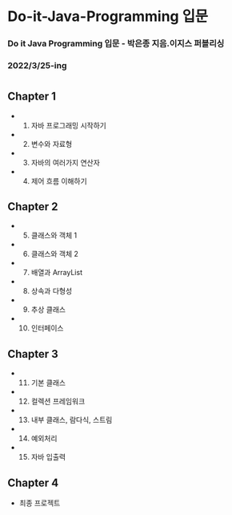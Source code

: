 # Do-it-Java-Programming 입문

### Do it Java Programming 입문 - 박은종 지음.이지스 퍼블리싱

### 2022/3/25-ing

#

## Chapter 1

- 1.  자바 프로그래밍 시작하기
- 2.  변수와 자료형
- 3.  자바의 여러가지 연산자
- 4.  제어 흐름 이해하기

## Chapter 2

- 5.  클래스와 객체 1
- 6.  클래스와 객체 2
- 7.  배열과 ArrayList
- 8.  상속과 다형성
- 9.  추상 클래스
- 10. 인터페이스

## Chapter 3

- 11. 기본 클래스
- 12. 컬렉션 프레임워크
- 13. 내부 클래스, 람다식, 스트림
- 14. 예외처리
- 15. 자바 입출력

## Chapter 4

- 최종 프로젝트
